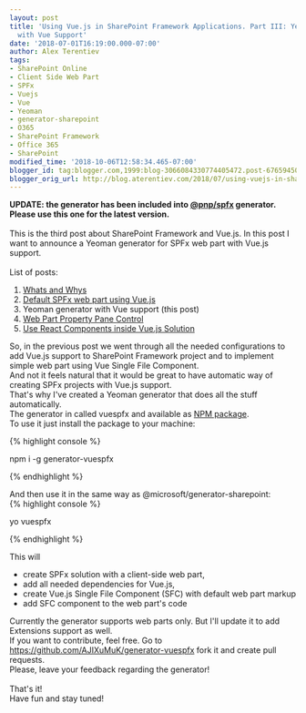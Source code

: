 ```yaml
---
layout: post
title: 'Using Vue.js in SharePoint Framework Applications. Part III: Yeoman Generator
  with Vue Support'
date: '2018-07-01T16:19:00.000-07:00'
author: Alex Terentiev
tags:
- SharePoint Online
- Client Side Web Part
- SPFx
- Vuejs
- Vue
- Yeoman
- generator-sharepoint
- O365
- SharePoint Framework
- Office 365
- SharePoint
modified_time: '2018-10-06T12:58:34.465-07:00'
blogger_id: tag:blogger.com,1999:blog-3066084330774405472.post-6765945008111191756
blogger_orig_url: http://blog.aterentiev.com/2018/07/using-vuejs-in-sharepoint-framework.html
---
```


<b>UPDATE: the generator has been included into <a href="https://github.com/pnp/generator-spfx/" target="_blank">@pnp/spfx</a> generator. Please use this one for the latest version.</b><br /><br />This is the third post about SharePoint Framework and Vue.js. In this post I want to announce a Yeoman generator for SPFx web part with Vue.js support.<br /><br />List of posts:<br /><ol><li><a href="http://blog.aterentiev.com/2018/04/using-vuejs-in-sharepoint-framework.html" target="_blank">Whats and Whys</a></li><li><a href="http://blog.aterentiev.com/2018/05/using-vuejs-in-sharepoint-framework.html" target="_blank">Default SPFx web part using Vue.js</a></li><li>Yeoman generator with Vue support (this post)</li><li><a href="http://blog.aterentiev.com/2018/09/using-vuejs-in-sharepoint-framework.html">Web Part Property Pane Control</a></li><li><a href="http://blog.aterentiev.com/2018/09/using-vuejs-in-sharepoint-framework_17.html" target="_blank">Use React Components inside Vue.js Solution</a></li></ol><a name='more'></a>So, in the previous post we went through all the needed configurations to add Vue.js support to SharePoint Framework project and to implement simple web part using Vue Single File Component.<br />And not it feels natural that it would be great to have automatic way of creating SPFx projects with Vue.js support.<br />That's why I've created a Yeoman generator that does all the stuff automatically.<br />The generator in called <span class="code">vuespfx</span> and available as <a href="https://www.npmjs.com/package/generator-vuespfx" target="_blank">NPM package</a>.<br />To use it just install the package to your machine: 
<div markdown="1">
{% highlight console %}

npm i -g generator-vuespfx

{% endhighlight %}
</div>
And then use it in the same way as <span class="code">@microsoft/generator-sharepoint</span>: 
<div markdown="1">
{% highlight console %}

yo vuespfx

{% endhighlight %}
</div>
This will <ul><li>create SPFx solution with a client-side web part,</li>  <li>add all needed dependencies for Vue.js,</li><li>create Vue.js Single File Component (SFC) with default web part markup</li><li>add SFC component to the web part's code</li></ul>Currently the generator supports web parts only. But I'll update it to add Extensions support as well.<br />If you want to contribute, feel free. Go to <a href="https://github.com/AJIXuMuK/generator-vuespfx" target="_blank">https://github.com/AJIXuMuK/generator-vuespfx</a> fork it and create pull requests. <br />Please, leave your feedback regarding the generator! <br /><br />That's it!<br />Have fun and stay tuned!